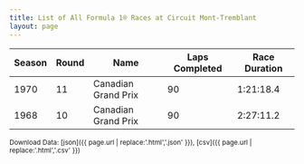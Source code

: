 ```yaml
---
title: List of All Formula 1® Races at Circuit Mont-Tremblant
layout: page
---
```


| Season | Round | Name | Laps Completed | Race Duration |
|--|--|--|--|--|
| 1970 | 11 | Canadian Grand Prix | 90 | 1:21:18.4 |
| 1968 | 10 | Canadian Grand Prix | 90 | 2:27:11.2 |

<small>Download Data: [json]({{ page.url | replace:'.html','.json' }}), [csv]({{ page.url | replace:'.html','.csv' }})</small>
